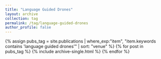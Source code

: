 ```yaml
---
title: "Language Guided Drones"
layout: archive
collection: tag
permalink: /tag/language-guided-drones
author_profile: false
---
```


{% assign pubs_tag = site.publications | where_exp:"item", "item.keywords contains 'language guided drones'" | sort: "venue" %}
{% for post in pubs_tag %}
  {% include archive-single.html %}
{% endfor %}